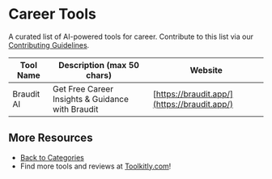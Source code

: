 # Career Tools

A curated list of AI-powered tools for career. Contribute to this list via our [Contributing Guidelines](../CONTRIBUTING.md).

| Tool Name | Description (max 50 chars) | Website |
|-----------|----------------------------|---------|
| Braudit AI | Get Free Career Insights & Guidance with Braudit | [https://braudit.app/](https://braudit.app/) |

## More Resources
- [Back to Categories](https://github.com/ToolkitlyAI/awesome-ai-tools/blob/master/README.md)
- Find more tools and reviews at [Toolkitly.com](https://toolkitly.com)!

